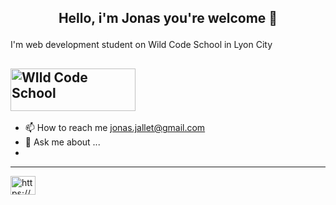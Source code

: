 ## <p align="center">Hello, i'm Jonas you're welcome 👋</p>

I'm web development student on Wild Code School in Lyon City

<a href="https://www.wildcodeschool.com/" target="_blank" rel="noopener noreferrer"><img src="https://www.wildcodeschool.com/static/imgs/logo.png" width="200" height="68" alt="WIld Code School"></a>
----
* 📫 How to reach me jonas.jallet@gmail.com
* 💬 Ask me about ...
*
----
<p align="left">
<a href="https://www.linkedin.com/in/jonas-jallet-88a560184/" target="blank"><img align="center" src="https://raw.githubusercontent.com/rahuldkjain/github-profile-readme-generator/master/src/images/icons/Social/linked-in-alt.svg" alt="https://www.linkedin.com/in/jonas-jallet-88a560184/" height="30" width="40" /></a>
</p>
